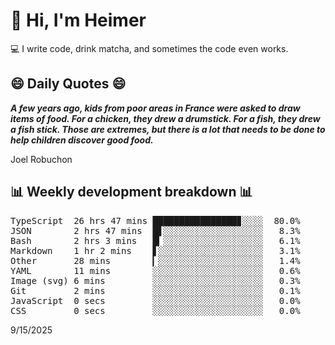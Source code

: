 # 👋 Hi, I'm Heimer

💻 I write code, drink matcha, and sometimes the code even works.

## 😄 Daily Quotes 😄

_**A few years ago, kids from poor areas in France were asked to draw items of food. For a chicken, they drew a drumstick. For a fish, they drew a fish stick. Those are extremes, but there is a lot that needs to be done to help children discover good food.**_

Joel Robuchon



## 📊 Weekly development breakdown 📊

<pre>TypeScript  26 hrs 47 mins ████████████████▊░░░░  80.0%
JSON        2 hrs 47 mins  █▋░░░░░░░░░░░░░░░░░░░   8.3%
Bash        2 hrs 3 mins   █▎░░░░░░░░░░░░░░░░░░░   6.1%
Markdown    1 hr 2 mins    ▋░░░░░░░░░░░░░░░░░░░░   3.1%
Other       28 mins        ▎░░░░░░░░░░░░░░░░░░░░   1.4%
YAML        11 mins        ░░░░░░░░░░░░░░░░░░░░░   0.6%
Image (svg) 6 mins         ░░░░░░░░░░░░░░░░░░░░░   0.3%
Git         2 mins         ░░░░░░░░░░░░░░░░░░░░░   0.1%
JavaScript  0 secs         ░░░░░░░░░░░░░░░░░░░░░   0.0%
CSS         0 secs         ░░░░░░░░░░░░░░░░░░░░░   0.0%</pre>

9/15/2025